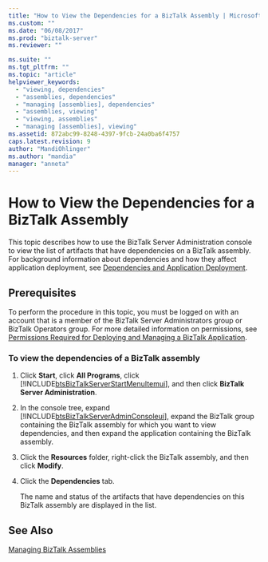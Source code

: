 ```yaml
---
title: "How to View the Dependencies for a BizTalk Assembly | Microsoft Docs"
ms.custom: ""
ms.date: "06/08/2017"
ms.prod: "biztalk-server"
ms.reviewer: ""

ms.suite: ""
ms.tgt_pltfrm: ""
ms.topic: "article"
helpviewer_keywords: 
  - "viewing, dependencies"
  - "assemblies, dependencies"
  - "managing [assemblies], dependencies"
  - "assemblies, viewing"
  - "viewing, assemblies"
  - "managing [assemblies], viewing"
ms.assetid: 872abc99-8248-4397-9fcb-24a0ba6f4757
caps.latest.revision: 9
author: "MandiOhlinger"
ms.author: "mandia"
manager: "anneta"
---
```

# How to View the Dependencies for a BizTalk Assembly
This topic describes how to use the BizTalk Server Administration console to view the list of artifacts that have dependencies on a BizTalk assembly. For background information about dependencies and how they affect application deployment, see [Dependencies and Application Deployment](../core/dependencies-and-application-deployment.md).  
  
## Prerequisites  
 To perform the procedure in this topic, you must be logged on with an account that is a member of the BizTalk Server Administrators group or BizTalk Operators group. For more detailed information on permissions, see [Permissions Required for Deploying and Managing a BizTalk Application](../core/permissions-required-for-deploying-and-managing-a-biztalk-application.md).  
  
### To view the dependencies of a BizTalk assembly  
  
1. Click **Start**, click **All Programs**, click [!INCLUDE[btsBizTalkServerStartMenuItemui](../includes/btsbiztalkserverstartmenuitemui-md.md)], and then click **BizTalk Server Administration**.  
  
2. In the console tree, expand [!INCLUDE[btsBizTalkServerAdminConsoleui](../includes/btsbiztalkserveradminconsoleui-md.md)], expand the BizTalk group containing the BizTalk assembly for which you want to view dependencies, and then expand the application containing the BizTalk assembly.  
  
3. Click the **Resources** folder, right-click the BizTalk assembly, and then click **Modify**.  
  
4. Click the **Dependencies** tab.  
  
    The name and status of the artifacts that have dependencies on this BizTalk assembly are displayed in the list.  
  
## See Also  
 [Managing BizTalk Assemblies](../core/managing-biztalk-assemblies.md)